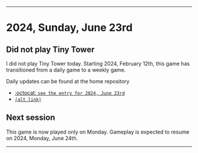 
***

# 2024, Sunday, June 23rd

## Did not play Tiny Tower

<!-- TODO: For each weekly entry, make sure the date is correct. The day of the week should be modified in 4 places !-->

I did not play Tiny Tower today. Starting 2024, February 12th, this game has transitioned from a daily game to a weekly game.

Daily updates can be found at the home repository

- [:octocat: `see the entry for 2024, June 23rd`](https://github.com/seanpm2001/SeansLifeArchive_Images_TinyTower/tree/master/tiny%20tower/2024/06_June/23/) 
- [`(alt link)`](/tiny%20tower/2024/06_June/23/)

## Next session

This game is now played only on Monday. Gameplay is expected to resume on 2024, Monday, June 24th.

***
